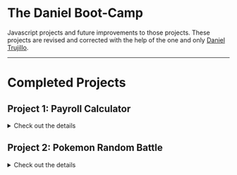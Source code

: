 # The Daniel Boot-Camp

Javascript projects and future improvements to those projects. These projects are revised and corrected with the help of the one and only [Daniel Trujillo](https://github.com/danieltrujillo003).

---

# Completed Projects

## Project 1: Payroll Calculator
<details>
<summary>Check out the details</summary>

A Payroll app that was created to track employees' payments throughout their entire contract time.

### Preview

![image](https://github.com/user-attachments/assets/5a22e15b-51eb-47cb-b374-143ad27cd859)


### Link to Demo

[Payroll Calculator](https://regal-chaja-a4a36e.netlify.app)
</details>

## Project 2: Pokemon Random Battle
<details>
<summary>Check out the details</summary>

This app plays a random fight between two Pokemons

### Preview

![image](https://github.com/user-attachments/assets/5d3a07bb-27d1-4cb5-ae13-97e9a2609894)


### Link to Demo

[Pokemon Random Battle](https://idyllic-treacle-712444.netlify.app)
</details>
